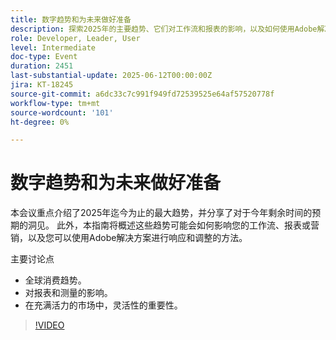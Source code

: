 ```yaml
---
title: 数字趋势和为未来做好准备
description: 探索2025年的主要趋势、它们对工作流和报表的影响，以及如何使用Adobe解决方案进行调整。 涵盖全球趋势、敏捷性和衡量。
role: Developer, Leader, User
level: Intermediate
doc-type: Event
duration: 2451
last-substantial-update: 2025-06-12T00:00:00Z
jira: KT-18245
source-git-commit: a6dc33c7c991f949fd72539525e64af57520778f
workflow-type: tm+mt
source-wordcount: '101'
ht-degree: 0%

---
```



# 数字趋势和为未来做好准备

本会议重点介绍了2025年迄今为止的最大趋势，并分享了对于今年剩余时间的预期的洞见。 此外，本指南将概述这些趋势可能会如何影响您的工作流、报表或营销，以及您可以使用Adobe解决方案进行响应和调整的方法。

主要讨论点

* 全球消费趋势。
* 对报表和测量的影响。
* 在充满活力的市场中，灵活性的重要性。

>[!VIDEO](https://video.tv.adobe.com/v/3463356/?learn=on&enablevpops)

